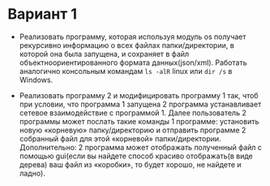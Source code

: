 # Вариант 1

- Реализовать программу, которая используя модуль os получает рекурсивно информацию о
всех файлах папки/директории, в которой она была запущена, и сохраняет в файл объектноориентированного формата данных(json/xml). Работать аналогично консольным командам
`ls -alR` linux или `dir /s` в Windows.

- Реализовать программу 2 и модифицировать программу 1 так, чтоб при условии, что
программа 1 запущена 2 программа устанавливает сетевое взаимодействие с программой 1.
Далее пользователь 2 программы может послать такие команды 1 программе: установить
новую «корневую» папку/директорию и отправить программе 2 собранный файл для этой
«корневой» папки/директории. Дополнительно: 2 программа может отображать
полученный файл с помощью gui(если вы найдете способ красиво отображать(в виде
дерева) ваш файл из «коробки», то будет хорошо, не найдете и ладно).

